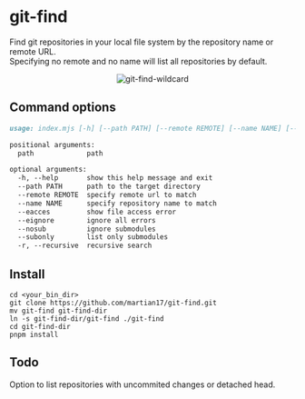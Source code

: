 # git-find
Find git repositories in your local file system by the repository name or remote URL.  
Specifying no remote and no name will list all repositories by default.

<p align="center">
  <img src="https://user-images.githubusercontent.com/19868746/224391462-ad805d10-cfe7-4fb6-ada4-8799710d9871.png" alt="git-find-wildcard"/>
</p>

## Command options
```md
usage: index.mjs [-h] [--path PATH] [--remote REMOTE] [--name NAME] [--eacces] [--eignore] [--nosub] [--subonly] [-r] [path]

positional arguments:
  path             path

optional arguments:
  -h, --help       show this help message and exit
  --path PATH      path to the target directory
  --remote REMOTE  specify remote url to match
  --name NAME      specify repository name to match
  --eacces         show file access error
  --eignore        ignore all errors
  --nosub          ignore submodules
  --subonly        list only submodules
  -r, --recursive  recursive search
```

## Install
```
cd <your_bin_dir>
git clone https://github.com/martian17/git-find.git
mv git-find git-find-dir
ln -s git-find-dir/git-find ./git-find
cd git-find-dir
pnpm install
```

## Todo
Option to list repositories with uncommited changes or detached head.







